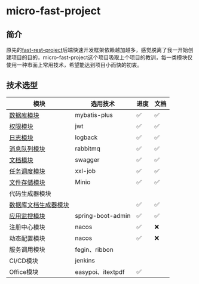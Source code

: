 # micro-fast-project
## 简介

原先的[fast-rest-project](https://github.com/shoufengsfsf/fast-rest-project)后端快速开发框架依赖越加越多，感觉脱离了我一开始创建项目的目的，micro-fast-project这个项目吸取上个项目的教训，每一类模块仅使用一种市面上常用技术，希望能达到项目小而快的初衷。

## 技术选型

| 模块                                                         | 选用技术          | 进度 | 文档 |
| ------------------------------------------------------------ | ----------------- | ---- | ---- |
| [数据库模块](https://github.com/shoufengsfsf/micro-fast-project/tree/develop/micro-fast-db/micro-fast-mybatis-plus-starter) | mybatis-plus      | ✅    | ✅    |
| [权限模块](https://github.com/shoufengsfsf/micro-fast-project/tree/develop/micro-fast-auth) | jwt               | ✅    | ✅    |
| [日志模块](https://github.com/shoufengsfsf/micro-fast-project/tree/develop/micro-fast-log/micro-fast-log-starter) | logback           | ✅    | ✅    |
| [消息队列模块](https://github.com/shoufengsfsf/micro-fast-project/tree/develop/micro-fast-mq/micro-fast-mq-rabbit-starter) | rabbitmq          | ✅    | ✅    |
| [文档模块](https://github.com/shoufengsfsf/micro-fast-project/tree/develop/micro-fast-doc/micro-fast-swagger-starter) | swagger           | ✅    | ✅    |
| [任务调度模块](https://github.com/shoufengsfsf/micro-fast-project/tree/develop/micro-fast-job/micro-fast-job-xxl-starter) | xxl-job           | ✅    | ✅    |
| [文件存储模块](https://github.com/shoufengsfsf/micro-fast-project/tree/develop/micro-fast-file/micro-fast-file-minio-starter) | Minio             | ✅    | ✅    |
| 代码生成器模块                                               |                   |      |      |
| [数据库文档生成器模块](https://github.com/shoufengsfsf/micro-fast-project/tree/master/micro-fast-generator/micro-fast-generator-db-doc) |                   | ✅    | ✅    |
| [应用监控模块](https://github.com/shoufengsfsf/micro-fast-project/tree/master/micro-fast-monitor/micro-fast-admin-server) | spring-boot-admin | ✅    | ✅    |
| 注册中心模块                                                 | nacos             | ✅    | ❌    |
| 动态配置模块                                                 | nacos             | ✅    | ❌    |
| 服务调用模块                                                 | fegin、ribbon     |      |      |
| CI/CD模块                                                    | jenkins           |      |      |
| Office模块                                                   | easypoi、itextpdf | ✅    |      |

